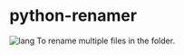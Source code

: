 # python-renamer
![lang](https://forthebadge.com/images/badges/made-with-python.svg)
To rename multiple files in the folder.
